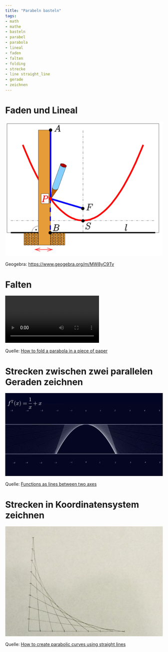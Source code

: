 ```yaml
---
title: "Parabeln basteln"
tags:
- math 
- mathe 
- basteln 
- parabel 
- parabola 
- lineal 
- faden 
- falten 
- folding 
- strecke 
- line straight_line 
- gerade 
- zeichnen 
---
```

# Faden und Lineal
![images/Parabel-Faden-Lineal.png](images/Parabel-Faden-Lineal.png)

Geogebra: https://www.geogebra.org/m/MW8yC9Tv

# Falten
![images/fold_parabola.mp4](images/fold_parabola.mp4)

Quelle: [How to fold a parabola in a piece of paper](How%20to%20fold%20a%20parabola%20in%20a%20piece%20of%20paper.md)

# Strecken zwischen zwei parallelen Geraden zeichnen
![images/Parabel_gerade_Strecken.png](images/Parabel_gerade_Strecken.png)

Quelle: [Functions as lines between two axes](Functions%20as%20lines%20between%20two%20axes.md)

# Strecken in Koordinatensystem zeichnen
![create-parabolic-curves-using-straight-lines.w1456.jpg](images/create-parabolic-curves-using-straight-lines.w1456.jpg)

Quelle: [How to create parabolic curves using straight lines](How%20to%20create%20parabolic%20curves%20using%20straight%20lines.md)
